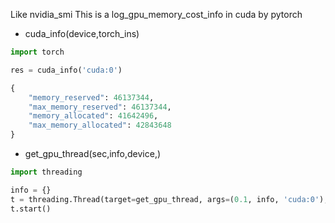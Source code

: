 Like nvidia_smi
This is a log_gpu_memory_cost_info in cuda by pytorch

- cuda_info(device,torch_ins)

```python
import torch

res = cuda_info('cuda:0')

{
    "memory_reserved": 46137344,
    "max_memory_reserved": 46137344,
    "memory_allocated": 41642496,
    "max_memory_allocated": 42843648
}
```

- get_gpu_thread(sec,info,device,)

```python
import threading

info = {}
t = threading.Thread(target=get_gpu_thread, args=(0.1, info, 'cuda:0'), daemon=True)
t.start()
```